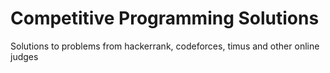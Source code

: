 # Competitive Programming Solutions

Solutions to problems from hackerrank, codeforces, timus and other online judges
